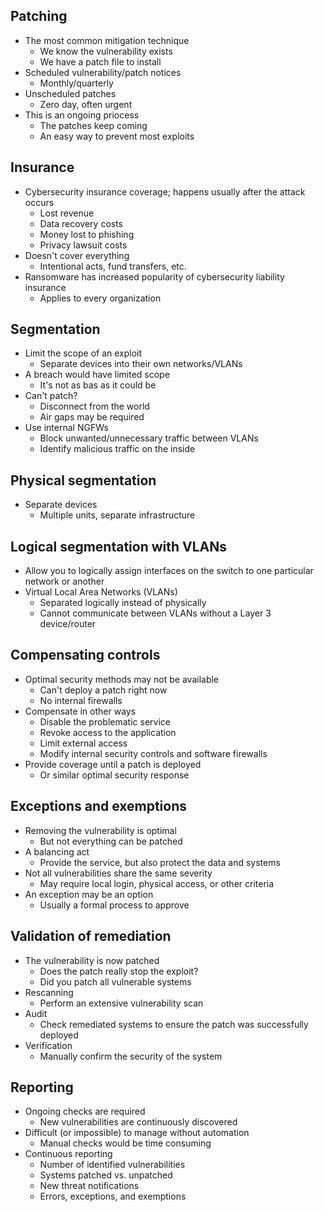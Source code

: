 ## Patching
- The most common mitigation technique
	- We know the vulnerability exists
	- We have a patch file to install
- Scheduled vulnerability/patch notices
	- Monthly/quarterly
- Unscheduled patches
	- Zero day, often urgent
- This is an ongoing priocess
	- The patches keep coming
	- An easy way to prevent most exploits
## Insurance
- Cybersecurity insurance coverage; happens usually after the attack occurs
	- Lost revenue
	- Data recovery costs
	- Money lost to phishing
	- Privacy lawsuit costs
- Doesn't cover everything
	- Intentional acts, fund transfers, etc.
- Ransomware has increased popularity of cybersecurity liability insurance
	- Applies to every organization
## Segmentation
- Limit the scope of an exploit
	- Separate devices into their own networks/VLANs
- A breach would have limited scope
	- It's not as bas as it could be
- Can't patch?
	- Disconnect from the world
	- Air gaps may be required
- Use internal NGFWs
	- Block unwanted/unnecessary traffic between VLANs
	- Identify malicious traffic on the inside
## Physical segmentation
- Separate devices
	- Multiple units, separate infrastructure
## Logical segmentation with VLANs
- Allow you to logically assign interfaces on the switch to one particular network or another
- Virtual Local Area Networks (VLANs)
	- Separated logically instead of physically
	- Cannot communicate between VLANs without a Layer 3 device/router
## Compensating controls
- Optimal security methods may not be available
	- Can't deploy a patch right now
	- No internal firewalls
- Compensate in other ways
	- Disable the problematic service
	- Revoke access to the application
	- Limit external access
	- Modify internal security controls and software firewalls
- Provide coverage until a patch is deployed
	- Or similar optimal security response
## Exceptions and exemptions
- Removing the vulnerability is optimal
	- But not everything can be patched
- A balancing act
	- Provide the service, but also protect the data and systems
- Not all vulnerabilities share the same severity
	- May require local login, physical access, or other criteria
- An exception may be an option
	- Usually a formal process to approve
## Validation of remediation
- The vulnerability is now patched
	- Does the patch really stop the exploit?
	- Did you patch all vulnerable systems
- Rescanning
	- Perform an extensive vulnerability scan
- Audit
	- Check remediated systems to ensure the patch was successfully deployed
- Verification
	- Manually confirm the security of the system
## Reporting
- Ongoing checks are required
	- New vulnerabilities are continuously discovered
- Difficult (or impossible) to manage without automation
	- Manual checks would be time consuming
- Continuous reporting
	- Number of identified vulnerabilities
	- Systems patched vs. unpatched
	- New threat notifications
	- Errors, exceptions, and exemptions
